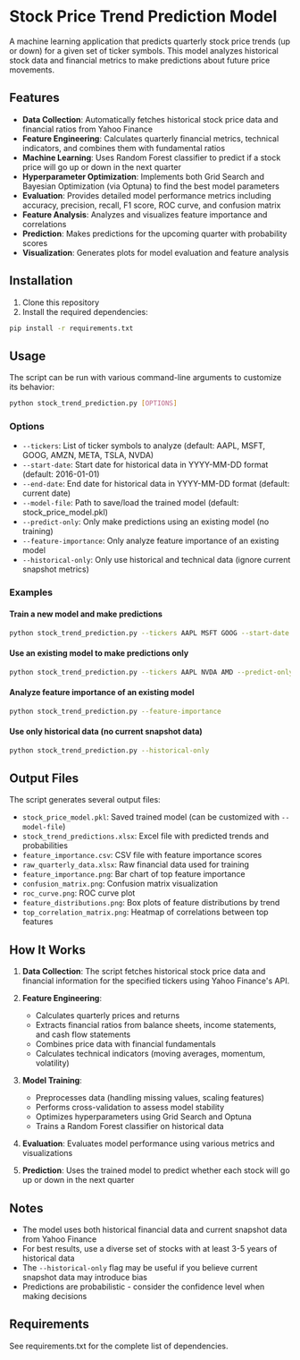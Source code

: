# Stock Price Trend Prediction Model

A machine learning application that predicts quarterly stock price trends (up or down) for a given set of ticker symbols. This model analyzes historical stock data and financial metrics to make predictions about future price movements.

## Features

- **Data Collection**: Automatically fetches historical stock price data and financial ratios from Yahoo Finance
- **Feature Engineering**: Calculates quarterly financial metrics, technical indicators, and combines them with fundamental ratios
- **Machine Learning**: Uses Random Forest classifier to predict if a stock price will go up or down in the next quarter
- **Hyperparameter Optimization**: Implements both Grid Search and Bayesian Optimization (via Optuna) to find the best model parameters
- **Evaluation**: Provides detailed model performance metrics including accuracy, precision, recall, F1 score, ROC curve, and confusion matrix
- **Feature Analysis**: Analyzes and visualizes feature importance and correlations
- **Prediction**: Makes predictions for the upcoming quarter with probability scores
- **Visualization**: Generates plots for model evaluation and feature analysis

## Installation

1. Clone this repository
2. Install the required dependencies:

```bash
pip install -r requirements.txt
```

## Usage

The script can be run with various command-line arguments to customize its behavior:

```bash
python stock_trend_prediction.py [OPTIONS]
```

### Options

- `--tickers`: List of ticker symbols to analyze (default: AAPL, MSFT, GOOG, AMZN, META, TSLA, NVDA)
- `--start-date`: Start date for historical data in YYYY-MM-DD format (default: 2016-01-01)
- `--end-date`: End date for historical data in YYYY-MM-DD format (default: current date)
- `--model-file`: Path to save/load the trained model (default: stock_price_model.pkl)
- `--predict-only`: Only make predictions using an existing model (no training)
- `--feature-importance`: Only analyze feature importance of an existing model
- `--historical-only`: Only use historical and technical data (ignore current snapshot metrics)

### Examples

#### Train a new model and make predictions

```bash
python stock_trend_prediction.py --tickers AAPL MSFT GOOG --start-date 2018-01-01
```

#### Use an existing model to make predictions only

```bash
python stock_trend_prediction.py --tickers AAPL NVDA AMD --predict-only
```

#### Analyze feature importance of an existing model

```bash
python stock_trend_prediction.py --feature-importance
```

#### Use only historical data (no current snapshot data)

```bash
python stock_trend_prediction.py --historical-only
```

## Output Files

The script generates several output files:

- `stock_price_model.pkl`: Saved trained model (can be customized with `--model-file`)
- `stock_trend_predictions.xlsx`: Excel file with predicted trends and probabilities
- `feature_importance.csv`: CSV file with feature importance scores
- `raw_quarterly_data.xlsx`: Raw financial data used for training
- `feature_importance.png`: Bar chart of top feature importance
- `confusion_matrix.png`: Confusion matrix visualization
- `roc_curve.png`: ROC curve plot
- `feature_distributions.png`: Box plots of feature distributions by trend
- `top_correlation_matrix.png`: Heatmap of correlations between top features

## How It Works

1. **Data Collection**: The script fetches historical stock price data and financial information for the specified tickers using Yahoo Finance's API.

2. **Feature Engineering**: 
   - Calculates quarterly prices and returns
   - Extracts financial ratios from balance sheets, income statements, and cash flow statements
   - Combines price data with financial fundamentals
   - Calculates technical indicators (moving averages, momentum, volatility)

3. **Model Training**:
   - Preprocesses data (handling missing values, scaling features)
   - Performs cross-validation to assess model stability
   - Optimizes hyperparameters using Grid Search and Optuna
   - Trains a Random Forest classifier on historical data

4. **Evaluation**: Evaluates model performance using various metrics and visualizations

5. **Prediction**: Uses the trained model to predict whether each stock will go up or down in the next quarter

## Notes

- The model uses both historical financial data and current snapshot data from Yahoo Finance
- For best results, use a diverse set of stocks with at least 3-5 years of historical data
- The `--historical-only` flag may be useful if you believe current snapshot data may introduce bias
- Predictions are probabilistic - consider the confidence level when making decisions

## Requirements

See requirements.txt for the complete list of dependencies.
